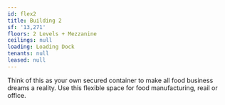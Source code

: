 ```yaml
---
id: flex2
title: Building 2
sf: '13,271'
floors: 2 Levels + Mezzanine
ceilings: null
loading: Loading Dock
tenants: null
leased: null
---
```


Think of this as your own secured container to make all food business dreams a reality. Use this flexible space for food manufacturing, reail or office.
